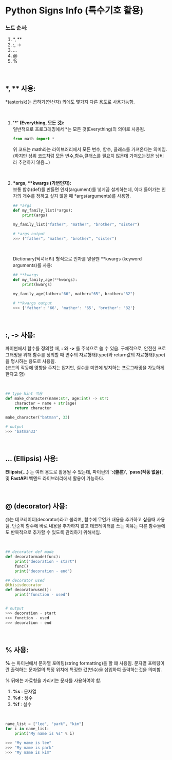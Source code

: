 <!-- python signs info -->
# Python Signs Info (특수기호 활용)

### 노트 순서:
1. *, **
2. :, ->
3. ...
4. @
5. %


<br>

## *, ** 사용:
*(asterisk)는 곱하기(연산자) 외에도 몇가지 다른 용도로 사용가능함.

<br>

1. __'*' (Everything, 모든 것):__ <br>
일반적으로 프로그래밍에서 *는 모든 것(Everything)의 의미로 사용됨.

    ```python
    from math import *
    ``` 
    위 코드는 math라는 라이브러리에서 모든 변수, 함수, 클래스를 가져온다는 의미임. <br>
    (하지만 상위 코드처럼 모든 변수,함수,클래스를 필요치 않은데 가져오는것은 낭비라 추천하지 않음...)

<br>

2. __*args, **kwargs (가변인자):__ <br>
보통 함수(def)를 만들면 인자(argument)를 넣게끔 설계하는데, 이때 들어가는 인자의 개수를 정하고 싶지 않을 때 *args(arguments)를 사용함. 

    ```python
    ## *args
    def my_family_list(*args):
        print(args)

    my_family_list("father", "mather", "brother", "sister")
    
    # *args output
    >>> ("father", "mather", "brother", "sister")    
    ```
    
    <br>

    Dictionary(딕셔너리) 형식으로 인자를 넣을땐 **kwargs (keyword arguments)를 사용:
    ```python
    ## **kwargs
    def my_family_age(**kwargs):
        print(kwargs)
    
    my_family_age(father="66", mather="65", brother="32")

    # **kwargs output
    >>> {'father': '66', 'mather': '65', 'brother': '32'}
    ```

<br>

## :, -> 사용:
파이썬에서 함수를 정의할 때, __:__ 와 __->__ 를 주석으로 쓸 수 있음. 구체적으로, 안전한 프로그래밍을 위해 함수를 정의할 때 변수의 자료형태(type)와 return값의 자료형태(type)을 명시하는 용도로 사용됨. <br>
(코드의 작동에 영향을 주지는 않지만, 실수를 미연에 방지하는 프로그래밍을 가능하게 한다고 함)

<br>

```python
## type hint 적용
def make_character(name:str, age:int) -> str:
    character = name + str(age)
    return character

make_character("batman", 33)

# output
>>> 'batman33'
```

<br>


## ... (Ellipsis) 사용:
__Ellipsis(...)__ 는 여러 용도로 활용될 수 있는데, 파이썬의 '__:(콜론)__', '__pass(작동 없음)__', 및 __FastAPI__ 백엔드 라이브러리에서 활용이 가능하다.


<br>

## @ (decorator) 사용:
@는 데코레이터(decorator)라고 불리며, 함수에 무언가 내용을 추가하고 싶을때 사용됨. 단순히 함수에 바로 내용을 추가하지 않고 데코레이터를 쓰는 이유는 다른 함수들에도 반복적으로 추가할 수 있도록 관리하기 위해서임.

<br>

```python
## decorator def made
def decoratormade(func):
    print("decoration - start")
    func()
    print("decoration - end")

## decorator used
@thisisdecorator
def decoratorused():
    print("function - used")


# output
>>> decoration - start
>>> function - used
>>> decoration - end
```
<br>

## % 사용:
__%__ 는 파이썬에서 문자열 포메팅(string formatting)을 할 떄 사용됨.
문자열 포메팅이란 출력하는 문자열의 특정 위치에 특정한 값(변수)을 삽입하여 출력하는것을 의미함. 

% 뒤에는 자료형을 가리키는 문자를 사용하여야 함. <br>
1. __%s__ : 문자열
2. __%d__ : 정수
3. __%f__ : 실수

<br>

```python
name_list = ["lee", "park", "kim"]
for i in name_list:
    print("My name is %s" % i)

>>> "My name is lee"
>>> "My name is park"
>>> "My name is kim"
```